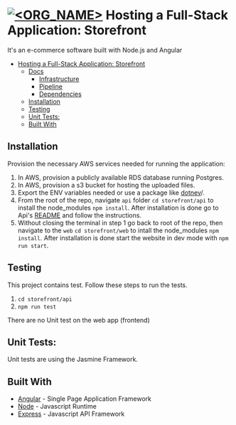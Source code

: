 # [![<ORG_NAME>](https://circleci.com/gh/Alyahya-A/storefront.svg?style=svg)](LINK) Hosting a Full-Stack Application: Storefront

It's an e-commerce software built with Node.js and Angular

- [Hosting a Full-Stack Application: Storefront](#hosting-a-full-stack-application-storefront)
  - [Docs]()
    - [Infrastructure](docs/infrastructure.md)
    - [Pipeline](docs/pipeline.md)
    - [Dependencies](docs/dependencies.md)
  - [Installation](#installation)
  - [Testing](#testing)
  - [Unit Tests:](#unit-tests)
  - [Built With](#built-with)

## Installation

Provision the necessary AWS services needed for running the application:

1. In AWS, provision a publicly available RDS database running Postgres.
1. In AWS, provision a s3 bucket for hosting the uploaded files.
1. Export the ENV variables needed or use a package like [dotnev](https://www.npmjs.com/package/dotenv)/.
1. From the root of the repo, navigate `api` folder `cd storefront/api` to install the node_modules `npm install`. After installation is done go to Api's [README](/storefront/api/README.md) and follow the instructions.
1. Without closing the terminal in step 1 go back to root of the repo, then navigate to the `web` `cd storefront/web` to intall the node_modules `npm install`. After installation is done start the website in dev mode with `npm run start`.

## Testing

This project contains test. Follow these steps to run the tests.

1. `cd storefront/api`
2. `npm run test`

There are no Unit test on the web app (frontend)

## Unit Tests:

Unit tests are using the Jasmine Framework.

## Built With

- [Angular](https://angular.io/) - Single Page Application Framework
- [Node](https://nodejs.org) - Javascript Runtime
- [Express](https://expressjs.com/) - Javascript API Framework
